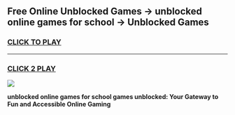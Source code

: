 
## Free Online Unblocked Games → unblocked online games for school → Unblocked Games
<h3>
<a href="https://premium.freeplayer.one?title=unblocked_online_games_for_school&ref=21F">CLICK TO PLAY</a></h3>
<hr>

<h3>
<a href="https://premium.freeplayer.one?title=unblocked_online_games_for_school&ref=21F">CLICK 2 PLAY</a>
  
</h3>

<a href="https://premium.freeplayer.one?title=unblocked_online_games_for_school&ref=21F/"><img src="https://clearcache.store/games.png"></a>


**unblocked online games for school games unblocked: Your Gateway to Fun and Accessible Online Gaming**

